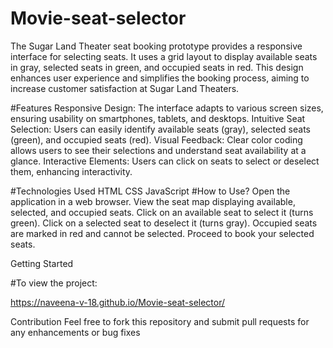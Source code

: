 # Movie-seat-selector
The Sugar Land Theater seat booking prototype provides a responsive interface for selecting seats. It uses a grid layout to display available seats in gray, selected seats in green, and occupied seats in red. This design enhances user experience and simplifies the booking process, aiming to increase customer satisfaction at Sugar Land Theaters.








#Features
Responsive Design: The interface adapts to various screen sizes, ensuring usability on smartphones, tablets, and desktops.
Intuitive Seat Selection: Users can easily identify available seats (gray), selected seats (green), and occupied seats (red).
Visual Feedback: Clear color coding allows users to see their selections and understand seat availability at a glance.
Interactive Elements: Users can click on seats to select or deselect them, enhancing interactivity.







#Technologies Used
HTML
CSS
JavaScript
#How to Use?
Open the application in a web browser.
View the seat map displaying available, selected, and occupied seats.
Click on an available seat to select it (turns green).
Click on a selected seat to deselect it (turns gray).
Occupied seats are marked in red and cannot be selected.
Proceed to book your selected seats.






Getting Started



#To view the project:

https://naveena-v-18.github.io/Movie-seat-selector/

Contribution
Feel free to fork this repository and submit pull requests for any enhancements or bug fixes










